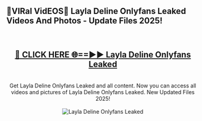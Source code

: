 <h2>🔴VIRal VidEOS🔴 Layla Deline Onlyfans Leaked Videos And Photos - Update Files 2025!</h2>
<br>
<div align="center">
<h2><a href="https://virallinks.top/odZfE0" rel="nofollow">🔴 CLICK HERE 🌐==►► Layla Deline Onlyfans Leaked</a></h2>
<br>
Get Layla Deline Onlyfans Leaked and all content. Now you can access all videos and pictures of Layla Deline Onlyfans Leaked. New Updated Files 2025!
<br>
<br>
<a href="https://virallinks.top/odZfE0" rel="nofollow" data-target="animated-image.originalLink"><img src="https://i.imgur.com/dJHk4Zq.gif)" alt="Layla Deline Onlyfans Leaked" style="max-width: 100%; display: inline-block;" data-target="animated-image.originalImage"></a>
</div>
<br>
